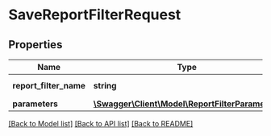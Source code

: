 # SaveReportFilterRequest

## Properties
Name | Type | Description | Notes
------------ | ------------- | ------------- | -------------
**report_filter_name** | **string** | Report filter name | 
**parameters** | [**\Swagger\Client\Model\ReportFilterParameters**](ReportFilterParameters.md) |  | 

[[Back to Model list]](../README.md#documentation-for-models) [[Back to API list]](../README.md#documentation-for-api-endpoints) [[Back to README]](../README.md)


